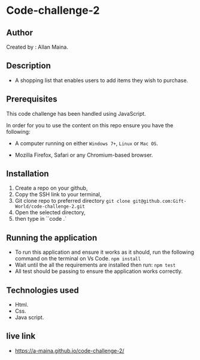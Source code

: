 # Code-challenge-2

## Author

Created by : Allan Maina.

## Description

- A shopping list that enables users to add items they wish to purchase.

## Prerequisites

This code challenge has been handled using JavaScript.

In order for you to use the content on this repo ensure you have the following:

- A computer running on either `Windows 7+`, `Linux` or `Mac OS`.

- Mozilla Firefox, Safari or any Chromium-based browser.

## Installation

1. Create a repo on your github,
2. Copy the SSH link to your terminal,
3. Git clone repo to preferred directory
   `git clone git@github.com:Gift-World/code-challenge-2.git `
4. Open the selected directory,
5. then type in ``code .`

## Running the application

- To run this application and ensure it works as it should, run the following command on the terminal on Vs Code.
  `npm install`
- Wait until the all the requirements are installed then run:
  `npm test`
- All test should be passing to ensure the application works correctly.

## Technologies used

- Html.
- Css.
- Java script.

## live link

- https://a-maina.github.io/code-challenge-2/
